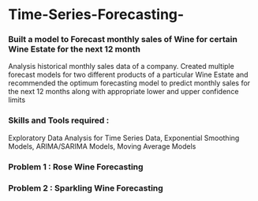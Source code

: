 # Time-Series-Forecasting-

### Built a model to Forecast monthly sales of Wine for certain Wine Estate for the next 12 month

Analysis historical monthly sales data of a company. Created multiple forecast models for two different products of a particular Wine Estate and recommended the optimum forecasting model to predict monthly sales for the next 12 months along with appropriate lower and upper confidence limits

### Skills and Tools required :
Exploratory Data Analysis for Time Series Data, Exponential Smoothing Models, ARIMA/SARIMA Models, Moving Average Models

### Problem 1 : Rose Wine Forecasting

### Problem 2 : Sparkling Wine Forecasting



